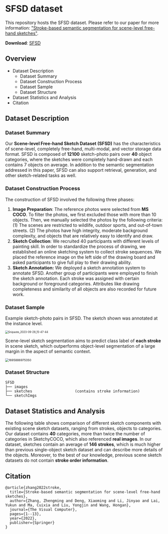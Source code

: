 # SFSD dataset

This repository hosts the SFSD dataset. Please refer to our paper for more information: ["Stroke-based semantic segmentation for scene-level free-hand sketches"](https://link.springer.com/article/10.1007/s00371-022-02731-8). 

**Download**: [SFSD](https://drive.google.com/drive/folders/1L8NlMzubCqz85iFRiOU2WwRrGHNCrmwv?usp=sharing)

## Overview

- Dataset Description
  - Dataset Summary
  - Dataset Construction Process
  - Dataset Sample
  - Dataset Structure
- Dataset Statistics and Analysis
- Citation

## Dataset Description

### Dataset Summary

Our **Scene-level Free-hand Sketch Dataset (SFSD)** has the characteristics of scene-level, completely free-hand, multi-modal, and vector storage data format. SFSD is composed of **12100** sketch-photo pairs over **40** object categories, where the sketches were completely hand-drawn and each contains 7 objects on average. In addition to the semantic segmentation addressed in this paper, SFSD can also support retrieval, generation, and other sketch-related tasks as well.

### Dataset Construction Process

The construction of SFSD involved the following three phases:

1. **Image Preparation**: The reference photos were selected from **MS COCO**. To filter the photos, we first excluded those with more than 10 objects. Then, we manually selected the photos by the following criteria: (1) The scenes are restricted to wildlife, outdoor sports, and out-of-town streets. (2) The photos have high integrity, moderate background complexity, and objects that are relatively easy to identify and draw.
2. **Sketch Collection**: We recruited 40 participants with different levels of painting skill. In order to standardize the process of drawing, we established an online sketching system to collect stroke sequences. We placed the reference image on the left side of the drawing board and asked participants to give full play to their drawing ability. 
3. **Sketch Annotation:** We deployed a sketch annotation system to annotate SFSD. Another group of participants were employed to finish the sketch annotation. Each stroke was assigned with certain background or foreground categories. Attributes like drawing completeness and similarity of all objects are also recorded for future work.

### Dataset Sample

Example sketch-photo pairs in SFSD. The sketch shown was annotated at the instance level. 

<img src="Snipaste_2023-09-28_15-47-44.png" alt="Snipaste_2023-09-28_15-47-44" style="zoom:60%;" />

Scene-level sketch segmentation aims to predict class label of **each stroke** in scene sketch, which outperforms object-level segmentation of a large margin in the aspect of semantic context.

<img src="1695886975350.png" alt="1695886975350" style="zoom:67%;" />

### Dataset Structure

```
SFSD
├── images
├── sketches		           (contains stroke information)
└── sketchImgs
```

## Dataset Statistics and Analysis

The following table shows comparison of different sketch components with existing scene sketch datasets, ranging from strokes, objects to categories. Our dataset contains **40** categories, more than twice the number of categories in SketchyCOCO, which also referenced **real images**. In our dataset, sketches contain an average of **146 strokes**, which is much higher than previous single-object sketch dataset and can describe more details of the objects. Moreover, to the best of our knowledge, previous scene sketch datasets do not contain **stroke order information**.


## Citation

```
@article{zhang2022stroke,
  title={Stroke-based semantic segmentation for scene-level free-hand sketches},
  author={Zhang, Zhengming and Deng, Xiaoming and Li, Jinyao and Lai, Yukun and Ma, Cuixia and Liu, Yongjin and Wang, Hongan},
  journal={The Visual Computer},
  pages={1--13},
  year={2022},
  publisher={Springer}
}
```

